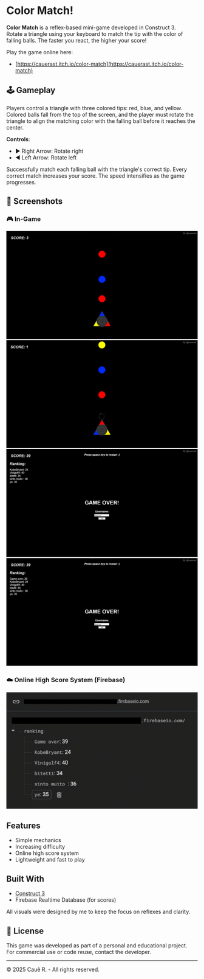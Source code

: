 # Color Match!

**Color Match** is a reflex-based mini-game developed in Construct 3.  
Rotate a triangle using your keyboard to match the tip with the color of falling balls. The faster you react, the higher your score!

Play the game online here:  
- [https://cauerast.itch.io/color-match](https://cauerast.itch.io/color-match)

## 🕹️ Gameplay
Players control a triangle with three colored tips: red, blue, and yellow. Colored balls fall from the top of the screen, and the player must rotate the triangle to align the matching color with the falling ball before it reaches the center.

**Controls**:
- ▶️ Right Arrow: Rotate right  
- ◀️ Left Arrow: Rotate left  

Successfully match each falling ball with the triangle's correct tip. Every correct match increases your score. The speed intensifies as the game progresses.

## 📸 Screenshots

### 🎮 In-Game

![Gameplay Screenshot](/Screenshots/inGame.jpeg)
![Gameplay Screenshot](/Screenshots/inGamePoint.jpeg)
![Gameplay Screenshot](/Screenshots/gameOver.jpeg)
![Gameplay Screenshot](/Screenshots/gameOverFirebase.jpeg)

### ☁️ Online High Score System (Firebase)

![Firebase Screenshot](/Screenshots/firebase.jpeg)

## Features
- Simple mechanics  
- Increasing difficulty  
- Online high score system  
- Lightweight and fast to play  

## Built With
- [Construct 3](https://www.construct.net/en)
- Firebase Realtime Database (for scores)

All visuals were designed by me to keep the focus on reflexes and clarity.

## 📄 License
This game was developed as part of a personal and educational project.  
For commercial use or code reuse, contact the developer.

---

© 2025 Cauê R. - All rights reserved.

